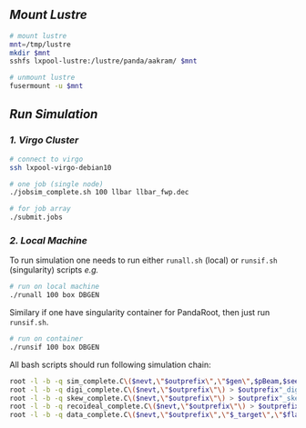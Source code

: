 ## _Mount Lustre_

```bash
# mount lustre
mnt=/tmp/lustre
mkdir $mnt
sshfs lxpool-lustre:/lustre/panda/aakram/ $mnt

# unmount lustre
fusermount -u $mnt
```

## _Run Simulation_
### _1. Virgo Cluster_

```bash
# connect to virgo
ssh lxpool-virgo-debian10
```



```bash
# one job (single node)
./jobsim_complete.sh 100 llbar llbar_fwp.dec
```

```bash
# for job array
./submit.jobs
```

### _2. Local Machine_

To run simulation one needs to run either `runall.sh` (local) or `runsif.sh` (singularity) scripts _e.g._

```bash
# run on local machine
./runall 100 box DBGEN
```

Similary if one have singularity container for PandaRoot, then just run `runsif.sh`.

```bash
# run on container
./runsif 100 box DBGEN
```


All bash scripts should run following simulation chain:

```bash
root -l -b -q sim_complete.C\($nevt,\"$outprefix\",\"$gen\",$pBeam,$seed\) > $outprefix"_sim.log" 2>&1
root -l -b -q digi_complete.C\($nevt,\"$outprefix\"\) > $outprefix"_digi.log" 2>&1
root -l -b -q skew_complete.C\($nevt,\"$outprefix\"\) > $outprefix"_skew.log" 2>&1
root -l -b -q recoideal_complete.C\($nevt,\"$outprefix\"\) > $outprefix"_reco.log" 2>&1
root -l -b -q data_complete.C\($nevt,\"$outprefix\",\"$_target\",\"$flag\"\) > $outprefix"_data.log" 2>&1
```

